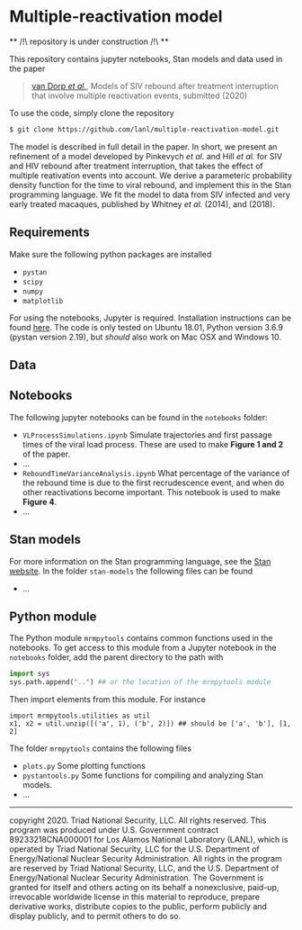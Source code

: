 # Multiple-reactivation model

** /!\ repository is under construction /!\ **

This repository contains jupyter notebooks, Stan models and data used in the paper

> [van Dorp *et al.*](https://insert.doi.here), Models of SIV rebound after treatment interruption that involve multiple reactivation events, submitted (2020)

To use the code, simply clone the repository

```bash
$ git clone https://github.com/lanl/multiple-reactivation-model.git
```

The model is described in full detail in the paper. In short, we present an refinement of a model developed by Pinkevych *et al.* and Hill *et al.* for SIV and HIV rebound after treatment interruption, that takes the effect of multiple reativation events into account. We derive a parameteric probability density function for the time to viral rebound, and implement this in the Stan programming language. We fit the model to data from SIV infected and very early treated macaques, published by Whitney *et al.* (2014), and (2018).

## Requirements

Make sure the following python packages are installed

- `pystan`
- `scipy`
- `numpy`
- `matplotlib`

For using the notebooks, Jupyter is required. 
Installation instructions can be found [here](https://jupyter.org/).
The code is only tested on Ubuntu 18.01, Python version 3.6.9 (pystan version 2.19), 
but *should* also work on Mac OSX and Windows 10.

## Data


## Notebooks

The following jupyter notebooks can be found in the `notebooks` folder:

- `VLProcessSimulations.ipynb` Simulate trajectories and first passage times of the viral load process. These are used to make **Figure 1 and 2** of the paper.
- ...
- `ReboundTimeVarianceAnalysis.ipynb` What percentage of the variance of the rebound time is due to the first recrudescence event, and when do other reactivations become important. This notebook is used to make **Figure 4**.
- ...

## Stan models

For more information on the Stan programming language, 
see the [Stan website](https://mc-stan.org/).
In the folder `stan-models` the following files can be found

- ...

## Python module

The Python module `mrmpytools` contains common functions used in the notebooks.
To get access to this module from a Jupyter notebook in the `notebooks` folder, 
add the parent directory to the path with

```py
import sys
sys.path.append("..") ## or the location of the mrmpytools module
```

Then import elements from this module. For instance 

```
import mrmpytools.utilities as util
x1, x2 = util.unzip([('a', 1), ('b', 2)]) ## should be ['a', 'b'], [1, 2]
```

The folder `mrmpytools` contains the following files

- `plots.py` Some plotting functions
- `pystantools.py` Some functions for compiling and analyzing Stan models.
- ...

_______________________________________________________________


copyright 2020. Triad National Security, LLC. All rights reserved.
This program was produced under U.S. Government contract 89233218CNA000001 for Los Alamos
National Laboratory (LANL), which is operated by Triad National Security, LLC for the U.S.
Department of Energy/National Nuclear Security Administration. All rights in the program are
reserved by Triad National Security, LLC, and the U.S. Department of Energy/National Nuclear
Security Administration. The Government is granted for itself and others acting on its behalf a
nonexclusive, paid-up, irrevocable worldwide license in this material to reproduce, prepare
derivative works, distribute copies to the public, perform publicly and display publicly, and to permit
others to do so.
